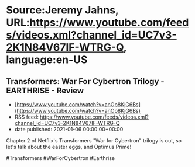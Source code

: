 # Source:Jeremy Jahns, URL:https://www.youtube.com/feeds/videos.xml?channel_id=UC7v3-2K1N84V67IF-WTRG-Q, language:en-US

## Transformers: War For Cybertron Trilogy - EARTHRISE - Review
 - [https://www.youtube.com/watch?v=anOp8KjG6Bs](https://www.youtube.com/watch?v=anOp8KjG6Bs)
 - RSS feed: https://www.youtube.com/feeds/videos.xml?channel_id=UC7v3-2K1N84V67IF-WTRG-Q
 - date published: 2021-01-06 00:00:00+00:00

Chapter 2 of Netflix's Transformers "War for Cybertron" trilogy is out, so let's talk about the easter eggs, and Optimus Prime!

#Transformers #WarForCybertron #Earthrise

